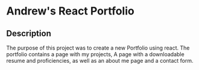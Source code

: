 # Andrew's React Portfolio

## Description
The purpose of this project was to create a new Portfolio using react. The portfolio contains a page with my projects, A page with a downloadable resume and proficiencies, as well as an about me page and a contact form. 

